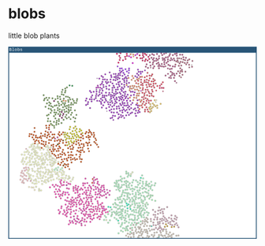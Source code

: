 # blobs
little blob plants

![alt text](https://github.com/tadeuszjt/blobs/blob/master/screenshot.png)
